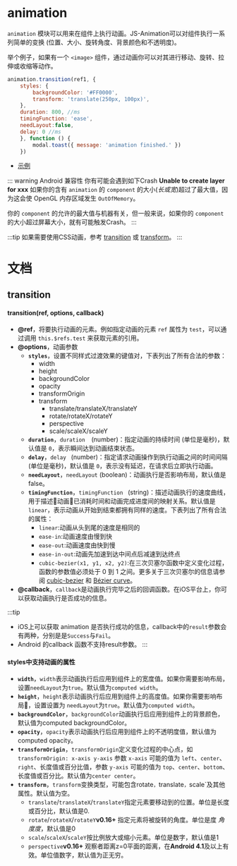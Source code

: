 # animation

`animation` 模块可以用来在组件上执行动画。JS-Animation可以对组件执行一系列简单的变换 (位置、大小、旋转角度、背景颜色和不透明度)。

举个例子，如果有一个 `<image>` 组件，通过动画你可以对其进行移动、旋转、拉伸或收缩等动作。


```javascript
animation.transition(ref1, {
    styles: {
        backgroundColor: '#FF0000',
        transform: 'translate(250px, 100px)',
    },
    duration: 800, //ms
    timingFunction: 'ease',
    needLayout:false,
    delay: 0 //ms
    }, function () {
        modal.toast({ message: 'animation finished.' })
    })
```

* [示例](http://dotwe.org/vue/2d1b61bef061448c1a5a13eac9624410)

::: warning Android 兼容性
你有可能会遇到如下Crash **Unable to create layer for xxx** 如果你的含有 `animation` 的 `component` 的大小(*长或宽*)超过了最大值，因为这会使 OpenGL 内存区域发生 `OutOfMemory`。

你的 `component` 的允许的最大值与机器有关，但一般来说，如果你的 `component` 的大小超过屏幕大小，就有可能触发Crash。
:::

:::tip
如果需要使用CSS动画，参考 [transition](../styles/common-styles.html#property) 或 [transform](../styles/common-styles.html#transform)。
:::

# 文档

## transition

#### transition(ref, options, callback)

* **@ref**，将要执行动画的元素。例如指定动画的元素 ``ref`` 属性为 ``test``，可以通过调用 `this.$refs.test` 来获取元素的引用。
* **@options**，动画参数
  * **`styles`**，设置不同样式过渡效果的键值对，下表列出了所有合法的参数：
    * width
    * height
    * backgroundColor 
    * opacity
    * transformOrigin
    * transform
      * translate/translateX/translateY
      * rotate/rotateX/rotateY
      * perspective
      * scale/scaleX/scaleY
  * **`duration`**，`duration  `(number)：指定动画的持续时间 (单位是毫秒)，默认值是 `0`，表示瞬间达到动画结束状态。
  * **`delay`**，`delay ` (number)：指定请求动画操作到执行动画之间的时间间隔 (单位是毫秒)，默认值是 `0`，表示没有延迟，在请求后立即执行动画。
  * **`needLayout`**，`needLayout` (boolean)：动画执行是否影响布局，默认值是false。
  * **`timingFunction`**，`timingFunction ` (string)：描述动画执行的速度曲线，用于描述动画已消耗时间和动画完成进度间的映射关系。默认值是 `linear`，表示动画从开始到结束都拥有同样的速度。下表列出了所有合法的属性：
    * `linear`:动画从头到尾的速度是相同的
    * `ease-in`:动画速度由慢到快
    * `ease-out`:动画速度由快到慢 
    * `ease-in-out`:动画先加速到达中间点后减速到达终点
    * `cubic-bezier(x1, y1, x2, y2)`:在三次贝塞尔函数中定义变化过程，函数的参数值必须处于 0 到 1 之间。更多关于三次贝塞尔的信息请参阅 [cubic-bezier](http://cubic-bezier.com/) 和 [Bézier curve](https://en.wikipedia.org/wiki/B%C3%A9zier_curve)。
* **@callback**，`callback`是动画执行完毕之后的回调函数。在iOS平台上，你可以获取动画执行是否成功的信息。

:::tip
* iOS上可以获取 animation 是否执行成功的信息，callback中的`result`参数会有两种，分别是是`Success`与`Fail`。
* Android 的callback 函数不支持result参数。
:::

#### styles中支持动画的属性
* **`width`**，`width`表示动画执行后应用到组件上的宽度值。如果你需要影响布局，设置`needLayout`为`true`。默认值为`computed width`。
* **`height`**，`height`表示动画执行后应用到组件上的高度值。如果你需要影响布局，设置设置为 `needLayout`为`true`。默认值为`computed width`。
* **`backgroundColor`**，`backgroundColor`动画执行后应用到组件上的背景颜色，默认值为computed backgroundColor。
* **`opacity`**，`opacity`表示动画执行后应用到组件上的不透明度值，默认值为computed opacity。
* **`transformOrigin`**，`transformOrigin`定义变化过程的中心点，如`transformOrigin: x-axis y-axis` 参数 `x-axis` 可能的值为 `left`、`center`、`right`、长度值或百分比值，参数 `y-axis` 可能的值为 `top`、`center`、`bottom`、长度值或百分比。默认值为`center center`。
* **`transform`**，`transform`变换类型，可能包含rotate`，`translate`，`scale`及其他属性。默认值为空。
  * `translate`/`translateX`/`translateY`指定元素要移动到的位置。单位是长度或百分比，默认值是0.
  * `rotate`/`rotateX`/`rotateY`**v0.16+** 指定元素将被旋转的角度。单位是度 *角度度*，默认值是0
  * `scale`/`scaleX`/`scaleY`按比例放大或缩小元素。单位是数字，默认值是1
  * `perspective`**v0.16+** 观察者距离z=0平面的距离，在**Android 4.1**及以上有效。单位值数字，默认值为正无穷。

